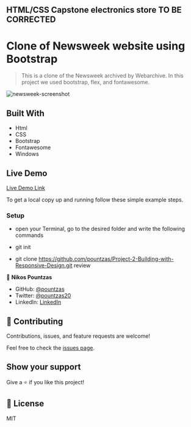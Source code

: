 ## HTML/CSS Capstone electronics store TO BE CORRECTED

# Clone of Newsweek website using Bootstrap
> This is a clone of the Newsweek archived by Webarchive. In this project we used bootstrap, flex, and fontawesome.

![newsweek-screenshot](./newsweek-screenshot.pn)

## Built With

- Html
- CSS
- Bootstrap
- Fontawesome
- Windows

## Live Demo

[Live Demo Link](https://pountzas.github.io/Project-4-HTML-CSS-Electronics-Shop-/)

To get a local copy up and running follow these simple example steps.

### Setup

- open your Terminal, go to the desired folder and write the following commands

- git init
- git clone https://github.com/pountzas/Project-2-Building-with-Responsive-Design.git review

👤 **Nikos Pountzas**

- GitHub: [@pountzas](https://github.com/pountzas)
- Twitter: [@pountzas20](https://twitter.com/pountzas20)
- LinkedIn: [LinkedIn](https://www.linkedin.com/in/nikos-pountzas-173ba4a8/)

## 🤝 Contributing

Contributions, issues, and feature requests are welcome!

Feel free to check the [issues page](https://github.com/pountzas/Project-3-using-Bootstrap/issues).

## Show your support

Give a ⭐️ if you like this project!


## 📝 License

MIT

